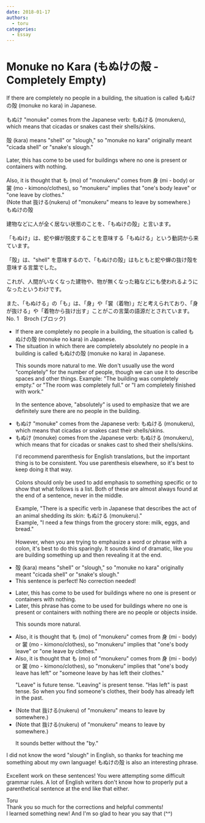 ```yaml
---
date: 2018-01-17
authors:
  - toru
categories:
  - Essay
---
```


<h1 id="subject_show">Monuke no Kara (もぬけの殻 - Completely Empty)</h1>
<div class="date" hidden>Jan 17, 2018 11:01</div>
<div id="post"><div id="body_show_ori">
If there are completely no people in a building, the situation is called もぬけの殻 (monuke no kara) in Japanese.<br/><br/>もぬけ "monuke" comes from the Japanese verb: もぬける (monukeru), which means that cicadas or snakes cast their shells/skins.<br/><br/>殻 (kara) means "shell" or "slough," so "monuke no kara" originally meant "cicada shell" or "snake's slough."<br/><br/>Later, this has come to be used for buildings where no one is present or containers with nothing.<br/><br/>Also, it is thought that も (mo) of "monukeru" comes from 身 (mi - body) or 裳 (mo - kimono/clothes), so "monukeru" implies that "one's body leave" or "one leave by clothes."<br/>(Note that 抜ける(nukeru) of "monukeru" means to leave by somewhere.)
</div></div>

<!-- more -->

<div id="post_ja"><div id="body_show_mo">
もぬけの殻<br/><br/>建物などに人が全く居ない状態のことを、「もぬけの殻」と言います。<br/><br/>「もぬけ」は、蛇や蝉が脱皮することを意味する「もぬける」という動詞から来ています。<br/><br/>「殻」は、"shell" を意味するので、「もぬけの殻」はもともと蛇や蝉の抜け殻を意味する言葉でした。<br/><br/>これが、人間がいなくなった建物や、物が無くなった箱などにも使われるようになったというわけです。<br/><br/>また、「もぬける」の「も」は、「身」や「裳（着物）」だと考えられており、「身が抜ける」や「着物から抜け出す」ことがこの言葉の語源だとされています。
</div></div>
<div id="block"><div class="first_name"> No. 1　<span class="just_name">Broch (ブロック)</span></div><div id="block2">
<ul class="correction_field">
<li class="incorrect">If there are completely no people in a building, the situation is called もぬけの殻 (monuke no kara) in Japanese.</li>
<li class="corrected correct">
<span class="f_blue">The situation in which</span> there are <span class="f_red"><span class="sline">completely</span></span> <span class="f_blue">absolutely</span> no people in a building is called もぬけの殻 (monuke no kara) in Japanese.
<p class="correction_comment">This sounds more natural to me.  We don't usually use the word "completely" for the number of people, though we can use it to describe spaces and other things.  Example: "The building was completely empty." or "The room was completely full." or "I am completely finished with work."<br/><br/>In the sentence above, "absolutely" is used to emphasize that we are definitely sure there are no people in the building.</p>
</li>
</ul>
<ul class="correction_field">
<li class="incorrect">もぬけ "monuke" comes from the Japanese verb: もぬける (monukeru), which means that cicadas or snakes cast their shells/skins.</li>
<li class="corrected correct">
もぬけ <span class="f_blue"><span class="f_bold">(</span></span>monuke<span class="f_bold"><span class="f_blue">)</span></span> comes from the Japanese verb<span class="f_red"><span class="sline"><span class="f_bold">:</span></span></span> もぬける (monukeru), which means <span class="sline"><span class="f_red">that</span></span> <span class="f_blue">for</span> cicadas or snakes <span class="f_red"><span class="sline">cast</span></span> <span class="f_blue">to shed </span>their shells/skins.
<p class="correction_comment">I'd recommend parenthesis for English translations, but the important thing is to be consistent.  You use parenthesis elsewhere, so it's best to keep doing it that way.<br/><br/>Colons should only be used to add emphasis to something specific or to show that what follows is a list.  Both of these are almost always found at the end of a sentence, never in the middle. <br/><br/>Example, "There is a specific verb in Japanese that describes the act of an animal shedding its skin: もぬける (monukeru)."<br/>Example, "I need a few things from the grocery store: milk, eggs, and bread."<br/><br/>However, when you are trying to emphasize a word or phrase with a colon, it's best to do this sparingly.  It sounds kind of dramatic, like you are building something up and then revealing it at the end.</p>
</li>
</ul>
<ul class="correction_field">
<li class="incorrect">殻 (kara) means "shell" or "slough," so "monuke no kara" originally meant "cicada shell" or "snake's slough."</li>
<li class="corrected perfect">This sentence is perfect! No correction needed!</li>
</ul>
<ul class="correction_field">
<li class="incorrect">Later, this has come to be used for buildings where no one is present or containers with nothing.</li>
<li class="corrected correct">
Later, this <span class="f_blue">phrase</span> has come to be used for buildings where <span class="f_red"><span class="sline">no one is present or containers with nothing</span></span> <span class="f_blue">there are no people or objects inside</span>.
<p class="correction_comment">This sounds more natural.</p>
</li>
</ul>
<ul class="correction_field">
<li class="incorrect">Also, it is thought that も (mo) of "monukeru" comes from 身 (mi - body) or 裳 (mo - kimono/clothes), so "monukeru" implies that "one's body leave" or "one leave by clothes."</li>
<li class="corrected correct">
Also, it is thought that も (mo) of "monukeru" comes from 身 (mi - body) or 裳 (mo - kimono/clothes), so "monukeru" implies that "one's body <span class="f_red"><span class="sline">leave</span></span> <span class="f_blue">has left</span>" or "<span class="f_blue">some</span>one <span class="f_red"><span class="sline">leave by </span></span><span class="f_blue">has left their </span>clothes."
<p class="correction_comment">"Leave" is future tense.  "Leaving" is present tense.  "Has left" is past tense.  So when you find someone's clothes, their body has already left in the past.</p>
</li>
</ul>
<ul class="correction_field">
<li class="incorrect">(Note that 抜ける(nukeru) of "monukeru" means to leave by somewhere.)</li>
<li class="corrected correct">
(Note that 抜ける(nukeru) of "monukeru" means to leave <span class="f_red"><span class="sline">by</span></span> somewhere.)
<p class="correction_comment">It sounds better without the "by."</p>
</li>
</ul>
<p class="comment_small">
 I did not know the word "slough" in English, so thanks for teaching me something about my own language! もぬけの殻 is also an interesting phrase.
 <br/>
 <br/>
 Excellent work on these sentences!  You were attempting some difficult grammar rules.  A lot of English writers don't know how to properly put a parenthetical sentence at the end like that either.
</p>

</div><div class="name"><span class="just_name">Toru</span><br>
Thank you so much for the corrections and helpful comments!<br/>I learned something new! And I'm so glad to hear you say that (^^)
</div>
</div>
